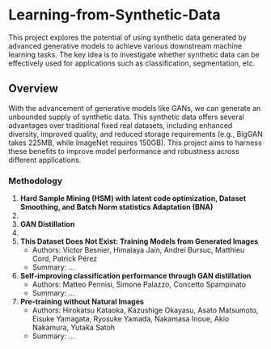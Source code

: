 # Learning-from-Synthetic-Data
This project explores the potential of using synthetic data generated by advanced generative models to achieve various downstream machine learning tasks. The key idea is to investigate whether synthetic data can be effectively used for applications such as classification, segmentation, etc.

## Overview
With the advancement of generative models like GANs, we can generate an unbounded supply of synthetic data. This synthetic data offers several advantages over traditional fixed real datasets, including enhanced diversity, improved quality, and reduced storage requirements (e.g., BigGAN takes 225MB, while ImageNet requires 150GB). This project aims to harness these benefits to improve model performance and robustness across different applications.

### Methodology
1. **Hard Sample Mining (HSM) with latent code optimization, Dataset Smoothing, and Batch Norm statistics Adaptation (BNA)**
2. 
3. **GAN Distillation**
4. 
5. **This Dataset Does Not Exist: Training Models from Generated Images**
   - Authors: Victor Besnier, Himalaya Jain, Andrei Bursuc, Matthieu Cord, Patrick Pérez
   - Summary: ...
6. **Self-improving classification performance through GAN distillation**
   - Authors: Matteo Pennisi, Simone Palazzo, Concetto Spampinato
   - Summary: ...
7. **Pre-training without Natural Images**
   - Authors: Hirokatsu Kataoka, Kazushige Okayasu, Asato Matsumoto, Eisuke Yamagata, Ryosuke Yamada, Nakamasa Inoue, Akio Nakamura, Yutaka Satoh
   - Summary: ...
